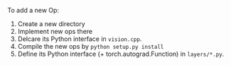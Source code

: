 

To add a new Op:

1. Create a new directory
2. Implement new ops there
3. Delcare its Python interface in `vision.cpp`.
4. Compile the new ops by `python setup.py install`
5. Define its Python interface (+ torch.autograd.Function) in `layers/*.py`.

